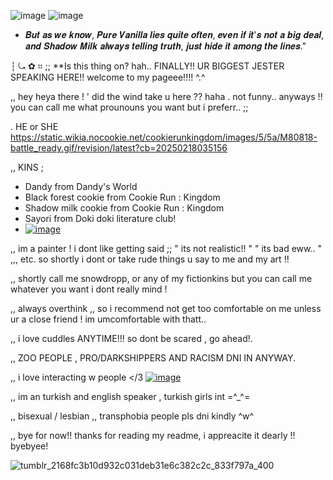 ![image](https://github.com/user-attachments/assets/2e0ef214-71a9-41b9-ac61-2d215812dcbf)
![image](https://github.com/user-attachments/assets/1ce7c4fe-6e8c-48cc-8f0e-891297559f38)

 - 𝑩𝒖𝒕 𝒂𝒔 𝒘𝒆 𝒌𝒏𝒐𝒘, 𝑷𝒖𝒓𝒆 𝑽𝒂𝒏𝒊𝒍𝒍𝒂 𝒍𝒊𝒆𝒔 𝒒𝒖𝒊𝒕𝒆 𝒐𝒇𝒕𝒆𝒏, 𝒆𝒗𝒆𝒏 𝒊𝒇 𝒊𝒕'𝒔 𝒏𝒐𝒕 𝒂 𝒃𝒊𝒈 𝒅𝒆𝒂𝒍, 𝒂𝒏𝒅 𝑺𝒉𝒂𝒅𝒐𝒘 𝑴𝒊𝒍𝒌 𝒂𝒍𝒘𝒂𝒚𝒔 𝒕𝒆𝒍𝒍𝒊𝒏𝒈 𝒕𝒓𝒖𝒕𝒉, 𝒋𝒖𝒔𝒕 𝒉𝒊𝒅𝒆 𝒊𝒕 𝒂𝒎𝒐𝒏𝒈 𝒕𝒉𝒆 𝒍𝒊𝒏𝒆𝒔."



┆ ⤿  ✿  ⌗ ;; **Is this thing on? hah.. FINALLY!! UR BIGGEST JESTER SPEAKING HERE!! welcome to my pageee!!!! ^.^ 

,, hey heya there ! ' did the wind take u here ?? haha . not funny.. anyways !! you can call me what prounouns you want but i preferr.. ;;

. HE or SHE https://static.wikia.nocookie.net/cookierunkingdom/images/5/5a/M80818-battle_ready.gif/revision/latest?cb=20250218035156

,, KINS ; 

- Dandy from Dandy's World
- Black forest cookie from Cookie Run : Kingdom
- Shadow milk cookie from Cookie Run : Kingdom
- Sayori from Doki doki literature club!
- [![image](https://github.com/user-attachments/assets/907f12f7-92ec-4180-871a-e4793a5b91a6)](https://media.tenor.com/FeGbrjgjx2kAAAPo/sageoftruth-cookie-run-kingdom.mp4)


,, im a painter ! i dont like getting said ;; " its not realistic!! " " its bad eww.. " ,,, etc. so shortly i dont or take rude things u say to me and my art !!

,, shortly call me snowdropp, or any of my fictionkins but you can call me whatever you want i dont really mind ! 

,, always overthink ,, so i recommend not get too comfortable on me unless ur a close friend ! im umcomfortable with thatt..

,, i love cuddles ANYTIME!!! so dont be scared , go ahead!.

,, ZOO PEOPLE , PRO/DARKSHIPPERS AND RACISM DNI IN ANYWAY.

,, i love interacting w people </3 [ ![image](https://github.com/user-attachments/assets/7d2d7738-07ed-442d-a4a5-cc7686828752)](https://static.wikia.nocookie.net/cookierunkingdom/images/5/5a/M80818-battle_ready.gif/revision/latest?cb=20250218035156)

,,  im an turkish and english speaker , turkish girls int =^_^=  

,, bisexual / lesbian ,, transphobia people pls dni kindly ^w^

,, bye for now!! thanks for reading my readme, i appreacite it dearly !! byebyee!


![tumblr_2168fc3b10d932c031deb31e6c382c2c_833f797a_400](https://github.com/user-attachments/assets/64d7156f-7fb5-45c4-8634-56f0430f2eaa)







<!--
**Dand1cusDanc1fer/dand1cusdanc1fer** is a ✨ _special_ ✨ repository because its `README.md` (this file) appears on your GitHub profile.

,
,
